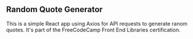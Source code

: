 ## Random Quote Generator

This is a simple React app using Axios for API requests to generate ranom quotes. It's part of the FreeCodeCamp Front End Libraries certification.
